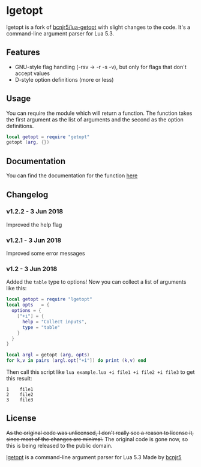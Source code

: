 # lgetopt
lgetopt is a fork of [bcnjr5/lua-getopt](https://github.com/bcnjr5/lua-getopt) with slight changes to the code. It's a command-line argument parser for Lua 5.3.

## Features
- GNU-style flag handling (-rsv -> -r -s -v), but only for flags that don't accept values
- D-style option definitions (more or less)

## Usage
You can require the module which will return a function. The function takes the first argument as the list of arguments and the second as the option definitions.
```lua
local getopt = require "getopt"
getopt (arg, {})
```

## Documentation
You can find the documentation for the function [here](lgetopt.md)

## Changelog
### v1.2.2 - 3 Jun 2018
Improved the help flag
### v1.2.1 - 3 Jun 2018
Improved some error messages
### v1.2 - 3 Jun 2018
Added the `table` type to options! Now you can collect a list of arguments like this:
```lua
local getopt = require "lgetopt"
local opts   = {
  options = {
    ["+i"] = {
      help = "Collect inputs",
      type = "table"
    }
  }
}

local argl = getopt (arg, opts)
for k,v in pairs (argl.opt["+i"]) do print (k,v) end
```
Then call this script like `lua example.lua +i file1 +i file2 +i file3` to get this result:
```
1    file1
2    file2
3    file3
```

## License
~~As the original code was unlicensed, I don't really see a reason to license it, since most of the changes are minimal.~~
The original code is gone now, so this is being released to the public domain.

[lgetopt](http://lgetopt.daelvn.ga/) is a command-line argument parser for Lua 5.3
Made by [bcnjr5](https://github.com/bcnjr5)
